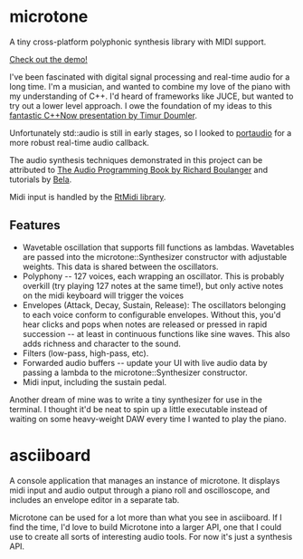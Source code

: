 # microtone
A tiny cross-platform polyphonic synthesis library with MIDI support.

[Check out the demo!](https://youtu.be/3SpMUx2KE4o)

I've been fascinated with digital signal processing and real-time audio for a long time. I'm a musician, and wanted to combine my love of the piano with my understanding of C++. I'd heard of frameworks like JUCE, but wanted to try out a lower level approach. I owe the foundation of my ideas to this [fantastic C++Now presentation by Timur Doumler](https://www.youtube.com/watch?v=jNSiZqSQis4).

Unfortunately std::audio is still in early stages, so I looked to [portaudio](http://www.portaudio.com/) for a more robust real-time audio callback.

The audio synthesis techniques demonstrated in this project can be attributed to [The Audio Programming Book by Richard Boulanger](https://mitpress.mit.edu/books/audio-programming-book) and tutorials by [Bela](https://learn.bela.io/using-bela/languages/c-plus-plus/).

Midi input is handled by the [RtMidi library](https://www.music.mcgill.ca/~gary/rtmidi/).

## Features
- Wavetable oscillation that supports fill functions as lambdas. Wavetables are passed into the microtone::Synthesizer constructor with adjustable weights. This data is shared between the oscillators.
- Polyphony -- 127 voices, each wrapping an oscillator. This is probably overkill (try playing 127 notes at the same time!), but only active notes on the midi keyboard will trigger the voices
- Envelopes (Attack, Decay, Sustain, Release): The oscillators belonging to each voice conform to configurable envelopes. Without this, you'd hear clicks and pops when notes are released or pressed in rapid succession -- at least in continuous functions like sine waves. This also adds richness and character to the sound.
- Filters (low-pass, high-pass, etc).
- Forwarded audio buffers -- update your UI with live audio data by passing a lambda to the microtone::Synthesizer constructor.
- Midi input, including the sustain pedal.

Another dream of mine was to write a tiny synthesizer for use in the terminal. I thought it'd be neat to spin up a little executable instead of waiting on some heavy-weight DAW every time I wanted to play the piano.

# asciiboard
A console application that manages an instance of microtone. It displays midi input and audio output through a piano roll and oscilloscope, and includes an envelope editor in a separate tab.

Microtone can be used for a lot more than what you see in asciiboard. If I find the time, I'd love to build Microtone into a larger API, one that I could use to create all sorts of interesting audio tools. For now it's just a synthesis API.
